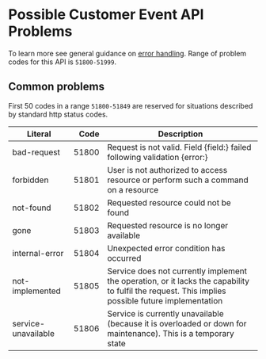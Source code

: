 Possible Customer Event API Problems
=================

To learn more see general guidance on [error handling](common-getstarted.html#error-handling).
Range of problem codes for this API is `51800-51999`.

Common problems
---------------

First 50 codes in a range `51800-51849` are reserved for situations described by standard http status codes.

Literal |  Code | Description                                          
------------------------------------ | -----:| ---------------------------------------------------  
bad-request                      | 51800 | Request is not valid. Field {field:} failed following validation {error:}
forbidden                        | 51801 | User is not authorized to access resource or perform such a command on a resource
not-found                        | 51802 | Requested resource could not be found
gone                             | 51803 | Requested resource is no longer available
internal-error                   | 51804 | Unexpected error condition has occurred
not-implemented                  | 51805 | Service does not currently implement the operation, or it lacks the capability to fulfil the request. This implies possible future implementation
service-unavailable              | 51806 | Service is currently unavailable (because it is overloaded or down for maintenance). This is a temporary state
